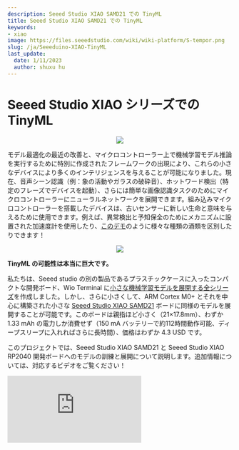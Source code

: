 ```yaml
---
description: Seeed Studio XIAO SAMD21 での TinyML
title: Seeed Studio XIAO SAMD21 での TinyML
keywords:
- xiao
image: https://files.seeedstudio.com/wiki/wiki-platform/S-tempor.png
slug: /ja/Seeeduino-XIAO-TinyML
last_update:
  date: 1/11/2023
  author: shuxu hu
---
```

# Seeed Studio XIAO シリーズでの TinyML

<div align="center"><img width={400} src="https://files.seeedstudio.com/wiki/Wio-Terminal-TinyML-EI-1/Seeeduino-XIAO-pinout.jpg" /></div>


モデル最適化の最近の改善と、マイクロコントローラー上で機械学習モデル推論を実行するために特別に作成されたフレームワークの出現により、これらの小さなデバイスにより多くのインテリジェンスを与えることが可能になりました。現在、音声シーン認識（例：象の活動やガラスの破砕音）、ホットワード検出（特定のフレーズでデバイスを起動）、さらには簡単な画像認識タスクのためにマイクロコントローラーにニューラルネットワークを展開できます。組み込みマイクロコントローラーを搭載したデバイスは、古いセンサーに新しい生命と意味を与えるために使用できます。例えば、異常検出と予知保全のためにメカニズムに設置された加速度計を使用したり、[このデモ](https://wiki.seeedstudio.com/ja/Wio-Terminal-Edge-Impulse-Distinguish-Alochol/)のように様々な種類の酒類を区別したりできます！
<div align="center"><img src="https://files.seeedstudio.com/wiki/Wio-Terminal-Edge-Impulse/booze.jpg" /></div>


**TinyML の可能性は本当に巨大です。**

私たちは、Seeed studio の別の製品であるプラスチックケースに入ったコンパクトな開発ボード、Wio Terminal に[小さな機械学習モデルを展開する全シリーズ](https://wiki.seeedstudio.com/ja/Wio-Terminal-TinyML/)を作成しました。しかし、さらに小さくして、ARM Cortex M0+ とそれを中心に構築された小さな [Seeed Studio XIAO SAMD21](https://www.seeedstudio.com/Seeeduino-XIAO-Arduino-Microcontroller-SAMD21-Cortex-M0+-p-4426.html) ボードに同様のモデルを展開することが可能です。このボードは親指ほど小さく（21×17.8mm）、わずか 1.33 mAh の電力しか消費せず（150 mA バッテリーで約112時間動作可能、ディープスリープに入れればさらに長時間）、価格はわずか 4.3 USD です。

このプロジェクトでは、Seeed Studio XIAO SAMD21 と Seeed Studio XIAO RP2040 開発ボードへのモデルの訓練と展開について説明します。追加情報については、対応するビデオをご覧ください！

<iframe width={560} height={315} src="https://www.youtube.com/embed/04_7U8MzVKg" frameBorder={0} allow="accelerometer; autoplay; encrypted-media; gyroscope; picture-in-picture" allowFullScreen />


## データ取得とモデル訓練

ソフトウェアエンジニアは椅子に座って光る画面の前で多くの時間を過ごします。そして一日の後半になると、適切な姿勢を維持することが困難になります。もし適切な姿勢と間違った姿勢に対する特定の体位を学習し、猫背になりすぎたり「Python ポーズ」になったりしたときに警告してくれるデバイスを作る方法があったら…ちょっと待って、あります！

<div align="center"><img src="https://files.seeedstudio.com/wiki/Seeeduino-XIAO/img/utxkrcg5yss61.png" /></div>


機械学習モデルのデータを提供するタスクに最適なセンサーは、明らかに加速度計です。元の Seeed Studio XIAO SAMD21 と Seeed Studio XIAO RP2040 は非常に小さいため加速度計センサーを搭載していませんが、新しい Seeed Studio XIAO nRF52840 Sense には内蔵加速度計が付属しています。

元の Seeed Studio XIAO SAMD21 と Seeed Studio XIAO RP2040 を使用する場合は、[Grove LIS3DH 加速度計](https://wiki.seeedstudio.com/ja/Grove-3-Axis-Digital-Accelerometer-LIS3DHTR/)モジュールを [Seeed Studio XIAO 拡張ボード](https://www.seeedstudio.com/Seeeduino-XIAO-Expansion-board-p-4746.html)に接続してデータ収集を開始できます。各姿勢について 3 つのデータサンプルを収集し、それぞれ 60 秒間、デバイスを背中の T シャツに取り付けて行います。

<div align="center"><img src="https://files.seeedstudio.com/wiki/Seeeduino-XIAO/img/image-31.png" /></div>


各サンプルについて、同じポーズを維持しますが、通常の活動をシミュレートするために腕、頭、胴体の動きを含めます。

<div align="center"><img src="https://files.seeedstudio.com/wiki/Seeeduino-XIAO/img/image-32.png" /></div>

非常にゆっくりと動くデータを扱っているため、ウィンドウシフト 1 秒の 5 秒時間ウィンドウと Flatten 処理ブロックを選択します。非常にシンプルな全結合ネットワークが良好な精度を提供しました。記事の下部の参考セクションで、Edge Impulse プロジェクトの公開版へのリンクを見つけることができます。

<div align="center"><img src="https://files.seeedstudio.com/wiki/Seeeduino-XIAO/img/image-33.png" /></div>

より多くのデータを収集し、衣服上のデバイス位置にいくらかの変動があっても適切な姿勢と不適切な姿勢を認識できるようにすることで、いくつかの改善を行うことができます。デバイスは個人使用デバイスと考えられているため、異なる人の姿勢に汎化する必要がなく、簡単に再訓練できます。訓練後にライブ分類タブで姿勢をどの程度よく検出するかを確認できます。

## モデル展開

精度に満足したら、結果のモデルを Arduino ライブラリとしてダウンロードし、Arduino sketches/libraries フォルダにコピーします。記事の下部の参考セクションでサンプルコードを見つけることができます。サンプルコードは 5 秒のサンプルを収集し、推論を実行し、不適切なポーズの 1 つが検出された場合にブザーをオンにします。

```cpp
void loop()
{

    ei_printf("Sampling...\n");

    // Allocate a buffer here for the values we'll read from the IMU
    float buffer[EI_CLASSIFIER_DSP_INPUT_FRAME_SIZE] = { 0 };

    for (size_t ix = 0; ix < EI_CLASSIFIER_DSP_INPUT_FRAME_SIZE; ix += 3) {
        // Determine the next tick (and then sleep later)
        uint64_t next_tick = micros() + (EI_CLASSIFIER_INTERVAL_MS * 1000);

        lis.getAcceleration(&buffer[ix], &buffer[ix+1], &buffer[ix + 2]);
        buffer[ix + 0] *= CONVERT_G_TO_MS2;
        buffer[ix + 1] *= CONVERT_G_TO_MS2;
        buffer[ix + 2] *= CONVERT_G_TO_MS2;

        delayMicroseconds(next_tick - micros());
    }

    // Turn the raw buffer in a signal which we can the classify
    signal_t signal;
    int err = numpy::signal_from_buffer(buffer, EI_CLASSIFIER_DSP_INPUT_FRAME_SIZE, &signal);
    if (err != 0) {
        ei_printf("Failed to create signal from buffer (%d)\n", err);
        return;
    }

    // Run the classifier
    ei_impulse_result_t result = { 0 };

    err = run_classifier(&signal, &result, debug_nn);
    if (err != EI_IMPULSE_OK) {
        ei_printf("ERR: Failed to run classifier (%d)\n", err);
        return;
    }

    // print the predictions
    ei_printf("Predictions ");
    ei_printf("(DSP: %d ms., Classification: %d ms., Anomaly: %d ms.)",
        result.timing.dsp, result.timing.classification, result.timing.anomaly);
    ei_printf(": \n");
    for (size_t ix = 0; ix < EI_CLASSIFIER_LABEL_COUNT; ix++) {
        ei_printf("    %s: %.5f\n", result.classification[ix].label, result.classification[ix].value);
    }
#if EI_CLASSIFIER_HAS_ANOMALY == 1
    ei_printf("    anomaly score: %.3f\n", result.anomaly);
#endif
    
  if (result.classification[1].value > ALARM_THRESHOLD || result.classification[2].value > ALARM_THRESHOLD)
  {     
  tone(BUZZER_PIN, 523, 250);
  delay(250);
  noTone(BUZZER_PIN);
  delay(250);  
  tone(BUZZER_PIN, 523, 250);
  delay(250);  
  noTone(BUZZER_PIN);    
  }

}
```

比較的ゆっくりと変化するデータであり、高速な応答時間を必要としないため、通常の順次推論パイプラインがこのアプリケーションに適しています。

さらに一歩進んで、最新のSeeed Studio XIAO nRF52840を使用してデバイスをユーザーのスマートフォンに接続することで、より良いアラート、統計などを実現できるでしょう。

楽しく作業し、良い姿勢を保つことを忘れずに！

## 参考資料

- [Edge Impulse パブリックプロジェクト](https://studio.edgeimpulse.com/public/20025/latest)

- [プロジェクト Github](https://github.com/Seeed-Studio/Seeed_Arduino_Sketchbook/tree/master/examples/SeeeduinoXIAO_TinyML_7_Posture_Detection)